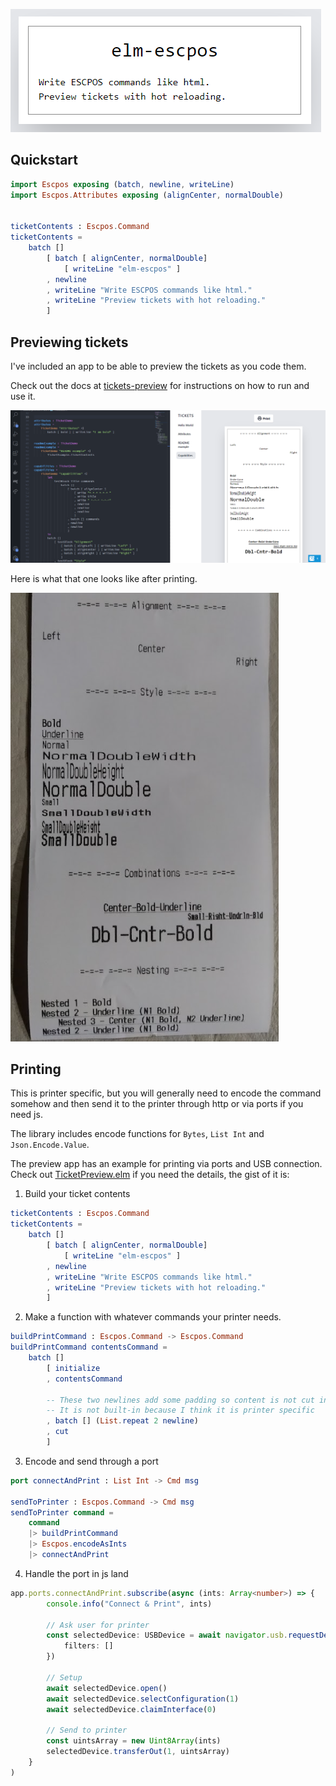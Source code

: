 ![](assets/title.png)

## Quickstart
```elm
import Escpos exposing (batch, newline, writeLine)
import Escpos.Attributes exposing (alignCenter, normalDouble)


ticketContents : Escpos.Command
ticketContents =
    batch []
        [ batch [ alignCenter, normalDouble]
            [ writeLine "elm-escpos" ]
        , newline
        , writeLine "Write ESCPOS commands like html."
        , writeLine "Preview tickets with hot reloading."
        ]
```

## Previewing tickets
I've included an app to be able to preview the tickets as you code them.

Check out the docs at [tickets-preview](tickets-preview) for instructions on how to run and use it.

![](assets/preview.png)

Here is what that one looks like after printing.

![](assets/capabilities-ticket-print.png)

## Printing
This is printer specific, but you will generally need to encode the command somehow 
and then send it to the printer through http or via ports if you need js.

The library includes encode functions for `Bytes`, `List Int` and `Json.Encode.Value`.

The preview app has an example for printing via ports and USB connection. 
Check out [TicketPreview.elm](tickets-preview/src/TicketPreview.elm) if you need the details, the gist of it is:

1. Build your ticket contents

```elm
ticketContents : Escpos.Command
ticketContents =
    batch []
        [ batch [ alignCenter, normalDouble]
            [ writeLine "elm-escpos" ]
        , newline
        , writeLine "Write ESCPOS commands like html."
        , writeLine "Preview tickets with hot reloading."
        ]
```

2. Make a function with whatever commands your printer needs.

```elm
buildPrintCommand : Escpos.Command -> Escpos.Command
buildPrintCommand contentsCommand =
    batch []
        [ initialize
        , contentsCommand

        -- These two newlines add some padding so content is not cut in half
        -- It is not built-in because I think it is printer specific
        , batch [] (List.repeat 2 newline)
        , cut
        ]
```

3. Encode and send through a port

```elm
port connectAndPrint : List Int -> Cmd msg

sendToPrinter : Escpos.Command -> Cmd msg
sendToPrinter command =
    command
    |> buildPrintCommand
    |> Escpos.encodeAsInts
    |> connectAndPrint
```

4. Handle the port in js land 

```typescript
app.ports.connectAndPrint.subscribe(async (ints: Array<number>) => {
        console.info("Connect & Print", ints)

        // Ask user for printer
        const selectedDevice: USBDevice = await navigator.usb.requestDevice({
            filters: []
        })

        // Setup
        await selectedDevice.open()
        await selectedDevice.selectConfiguration(1)
        await selectedDevice.claimInterface(0)

        // Send to printer
        const uintsArray = new Uint8Array(ints)
        selectedDevice.transferOut(1, uintsArray)
    }
)
```